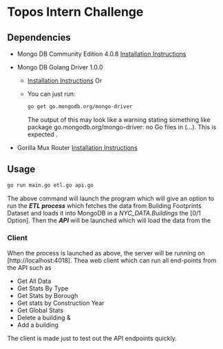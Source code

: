 # Topos Intern Challenge

## Dependencies

* Mongo DB Community Edition 4.0.8 [Installation Instructions](www.google.com "Mongo DB")

* Mongo DB Golang Driver 1.0.0
  * [Installation Instructions](https://github.com/mongodb/mongo-go-driver#installation)
  Or
  * You can just run:
  
    ```bash
    go get go.mongodb.org/mongo-driver
    ```
    The output of this may look like a warning stating something like package go.mongodb.org/mongo-driver: no Go files in (...). This is expected .

* Gorilla Mux Router [Installation Instructions](https://github.com/gorilla/mux#install)

## Usage

```bash
go run main.go etl.go api.go
```
The above command will launch the program which will give an option to run the _**ETL process**_ which fetches the data from  Building Footprints Dataset and loads it into MongoDB in a _NYC_DATA.Buildings_ the [0/1 Option]. Then the _**API**_ will be launched which will load the data from the 

### Client
When the process is launched as above, the server will be running on 
[http://localhost:4018]. Thea web client which can run all end-points from the API such as

  * Get All Data
  * Get Stats By Type
  * Get Stats by Borough
  * Get stats by Construction Year
  * Get Global Stats
  * Delete a building &
  * Add a building

The client is made just to test out the API endpoints quickly.